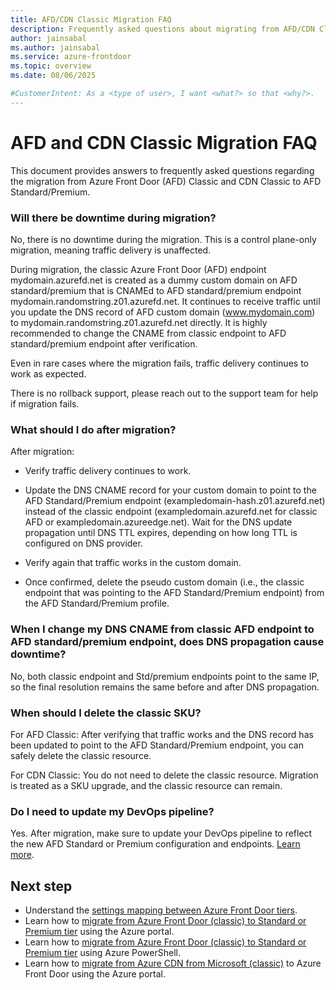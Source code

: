 ```yaml
---
title: AFD/CDN Classic Migration FAQ
description: Frequently asked questions about migrating from AFD/CDN Classic to AFD Standard or Premium.
author: jainsabal
ms.author: jainsabal
ms.service: azure-frontdoor
ms.topic: overview
ms.date: 08/06/2025

#CustomerIntent: As a <type of user>, I want <what?> so that <why?>.
---
```


# AFD and CDN Classic Migration FAQ

This document provides answers to frequently asked questions regarding the migration from Azure Front Door (AFD) Classic and CDN Classic to AFD Standard/Premium.

### Will there be downtime during migration?

No, there is no downtime during the migration. This is a control plane-only migration, meaning traffic delivery is unaffected.

During migration, the classic Azure Front Door (AFD) endpoint mydomain.azurefd.net is created as a dummy custom domain on AFD standard/premium that is CNAMEd to AFD standard/premium endpoint mydomain.randomstring.z01.azurefd.net. It continues to receive traffic until you update the DNS record of AFD custom domain (www.mydomain.com) to mydomain.randomstring.z01.azurefd.net directly. It is highly recommended to change the CNAME from classic endpoint to AFD standard/premium endpoint after verification.

Even in rare cases where the migration fails, traffic delivery continues to work as expected.

There is no rollback support, please reach out to the support team for help if migration fails.



### What should I do after migration?

After migration:

- Verify traffic delivery continues to work.

- Update the DNS CNAME record for your custom domain to point to the AFD Standard/Premium endpoint (exampledomain-hash.z01.azurefd.net) instead of the classic endpoint (exampledomain.azurefd.net for classic AFD or exampledomain.azureedge.net). Wait for the DNS update propagation until DNS TTL expires, depending on how long TTL is configured on DNS provider.

- Verify again that traffic works in the custom domain.

- Once confirmed, delete the pseudo custom domain (i.e., the classic endpoint that was pointing to the AFD Standard/Premium endpoint) from the AFD Standard/Premium profile.

### When I change my DNS CNAME from classic AFD endpoint to AFD standard/premium endpoint, does DNS propagation cause downtime?

No, both classic endpoint and Std/premium endpoints point to the same IP, so the final resolution remains the same before and after DNS propagation.

### When should I delete the classic SKU?

For AFD Classic: After verifying that traffic works and the DNS record has been updated to point to the AFD Standard/Premium endpoint, you can safely delete the classic resource.

For CDN Classic: You do not need to delete the classic resource. Migration is treated as a SKU upgrade, and the classic resource can remain.

### Do I need to update my DevOps pipeline?

Yes. After migration, make sure to update your DevOps pipeline to reflect the new AFD Standard or Premium configuration and endpoints. [Learn more](post-migration-dev-ops-experience.md).

## Next step

* Understand the [settings mapping between Azure Front Door tiers](tier-mapping.md).
* Learn how to [migrate from Azure Front Door (classic) to Standard or Premium tier](migrate-tier.md) using the Azure portal.
* Learn how to [migrate from Azure Front Door (classic) to Standard or Premium tier](migrate-tier-powershell.md) using Azure PowerShell.
* Learn how to [migrate from Azure CDN from Microsoft (classic)](migrate-tier.md) to Azure Front Door using the Azure portal.